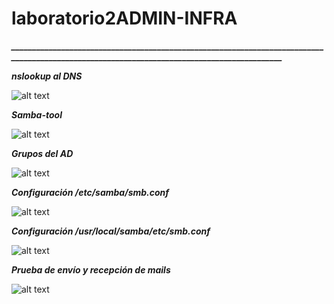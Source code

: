 # laboratorio2ADMIN-INFRA

***____________________________________________________________________________________________________________________________________________***

***nslookup al DNS***
        
![alt text](https://i.imgur.com/ZyoDEkZ.png)

***Samba-tool***
        
![alt text](https://i.imgur.com/x1BNLUH.png)

***Grupos del AD***
        
![alt text](https://i.imgur.com/SNmk4V9.png)

***Configuración /etc/samba/smb.conf***
        
![alt text](https://i.imgur.com/rATid15.png)

***Configuración /usr/local/samba/etc/smb.conf***
        
![alt text](https://i.imgur.com/9QSxTpr.png)

***Prueba de envío y recepción de mails***
        
![alt text](https://i.imgur.com/5YR9ZD2.png)




